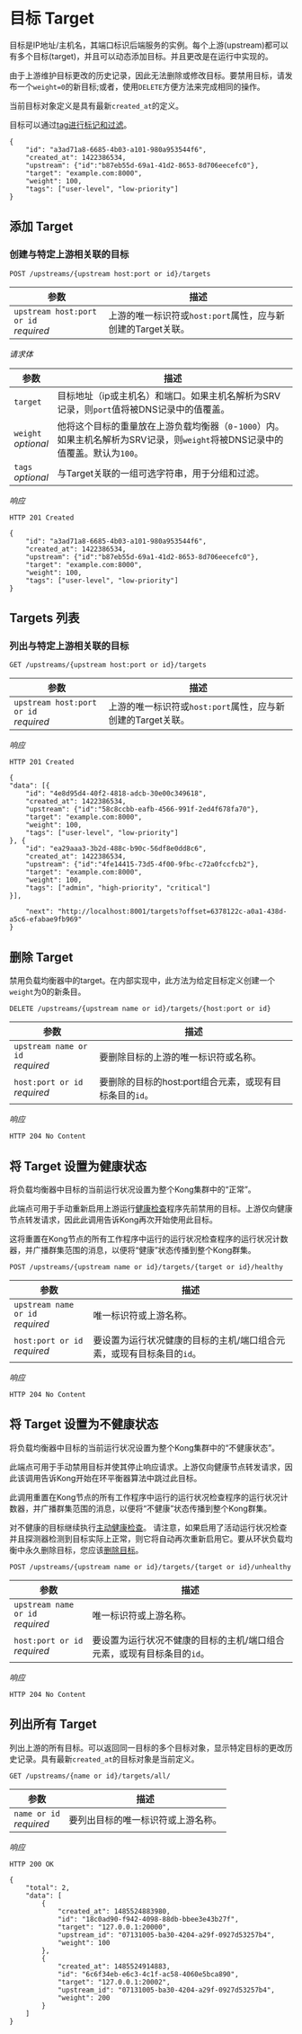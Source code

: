 # 目标 Target

目标是IP地址/主机名，其端口标识后端服务的实例。每个上游(upstream)都可以有多个目标(target)，并且可以动态添加目标。并且更改是在运行中实现的。

由于上游维护目标更改的历史记录，因此无法删除或修改目标。要禁用目标，请发布一个`weight=0`的新目标;或者，使用`DELETE`方便方法来完成相同的操作。

当前目标对象定义是具有最新`created_at`的定义。

目标可以通过[tag进行标记和过滤](https://docs.konghq.com/1.1.x/admin-api/#tags)。

```
{
    "id": "a3ad71a8-6685-4b03-a101-980a953544f6",
    "created_at": 1422386534,
    "upstream": {"id":"b87eb55d-69a1-41d2-8653-8d706eecefc0"},
    "target": "example.com:8000",
    "weight": 100,
    "tags": ["user-level", "low-priority"]
}
```

## 添加 Target

### 创建与特定上游相关联的目标

```
POST /upstreams/{upstream host:port or id}/targets
```

| 参数 | 描述 |
| ---- | ---- |
| `upstream host:port or id` <br> *required* | 上游的唯一标识符或`host:port`属性，应与新创建的Target关联。 |

*请求体*

| 参数 | 描述 |
| ---- | ---- |
| `target` | 目标地址（ip或主机名）和端口。如果主机名解析为SRV记录，则`port`值将被DNS记录中的值覆盖。|
| `weight`<br>*optional* | 他将这个目标的重量放在上游负载均衡器（`0`-`1000`）内。如果主机名解析为SRV记录，则`weight`将被DNS记录中的值覆盖。默认为`100`。|
| `tags`<br>*optional* | 与Target关联的一组可选字符串，用于分组和过滤。 |

*响应*

```
HTTP 201 Created
```
```
{
    "id": "a3ad71a8-6685-4b03-a101-980a953544f6",
    "created_at": 1422386534,
    "upstream": {"id":"b87eb55d-69a1-41d2-8653-8d706eecefc0"},
    "target": "example.com:8000",
    "weight": 100,
    "tags": ["user-level", "low-priority"]
}
```

## Targets 列表

### 列出与特定上游相关联的目标

```
GET /upstreams/{upstream host:port or id}/targets
```

| 参数 | 描述 |
| ---- | ---- |
| `upstream host:port or id` <br> *required* | 上游的唯一标识符或`host:port`属性，应与新创建的Target关联。 |

*响应*

```
HTTP 201 Created
```
```
{
"data": [{
    "id": "4e8d95d4-40f2-4818-adcb-30e00c349618",
    "created_at": 1422386534,
    "upstream": {"id":"58c8ccbb-eafb-4566-991f-2ed4f678fa70"},
    "target": "example.com:8000",
    "weight": 100,
    "tags": ["user-level", "low-priority"]
}, {
    "id": "ea29aaa3-3b2d-488c-b90c-56df8e0dd8c6",
    "created_at": 1422386534,
    "upstream": {"id":"4fe14415-73d5-4f00-9fbc-c72a0fccfcb2"},
    "target": "example.com:8000",
    "weight": 100,
    "tags": ["admin", "high-priority", "critical"]
}],

    "next": "http://localhost:8001/targets?offset=6378122c-a0a1-438d-a5c6-efabae9fb969"
}
```


## 删除 Target

禁用负载均衡器中的target。在内部实现中，此方法为给定目标定义创建一个`weight`为0的新条目。
```
DELETE /upstreams/{upstream name or id}/targets/{host:port or id}
```

| 参数 | 描述 |
| ---- | ---- |
| `upstream name or id`<br> *required*  | 要删除目标的上游的唯一标识符或名称。 |
| `host:port or id` <br> *required* | 要删除的目标的host:port组合元素，或现有目标条目的`id`。 |

*响应*

```
HTTP 204 No Content
```

## 将 Target 设置为健康状态

将负载均衡器中目标的当前运行状况设置为整个Kong集群中的“正常”。

此端点可用于手动重新启用上游运行[健康检查](https://docs.konghq.com/1.1.x/health-checks-circuit-breakers)程序先前禁用的目标。上游仅向健康节点转发请求，因此此调用告诉Kong再次开始使用此目标。

这将重置在Kong节点的所有工作程序中运行的运行状况检查程序的运行状况计数器，并广播群集范围的消息，以便将“健康”状态传播到整个Kong群集。

```
POST /upstreams/{upstream name or id}/targets/{target or id}/healthy
```

| 参数 | 描述 |
| ---- | ---- |
| `upstream name or id`<br> *required*  | 唯一标识符或上游名称。 |
| `host:port or id` <br> *required* | 要设置为运行状况健康的目标的主机/端口组合元素，或现有目标条目的`id`。 |

*响应*

```
HTTP 204 No Content
```


## 将 Target 设置为不健康状态

将负载均衡器中目标的当前运行状况设置为整个Kong集群中的“不健康状态”。

此端点可用于手动禁用目标并使其停止响应请求。上游仅向健康节点转发请求，因此该调用告诉Kong开始在环平衡器算法中跳过此目标。

此调用重置在Kong节点的所有工作程序中运行的运行状况检查程序的运行状况计数器，并广播群集范围的消息，以便将“不健康”状态传播到整个Kong群集。

对不健康的目标继续执行[主动健康检查](https://docs.konghq.com/1.1.x/health-checks-circuit-breakers/#active-health-checks)。
请注意，如果启用了活动运行状况检查并且探测器检测到目标实际上正常，则它将自动再次重新启用它。要从环状负载均衡中永久删除目标，您应该[删除目标](https://docs.konghq.com/1.1.x/admin-api/#delete-target)。

```
POST /upstreams/{upstream name or id}/targets/{target or id}/unhealthy
```

| 参数 | 描述 |
| ---- | ---- |
| `upstream name or id`<br> *required*  | 唯一标识符或上游名称。 |
| `host:port or id` <br> *required* | 要设置为运行状况不健康的目标的主机/端口组合元素，或现有目标条目的`id`。 |

*响应*

```
HTTP 204 No Content
```

## 列出所有 Target

列出上游的所有目标。可以返回同一目标的多个目标对象，显示特定目标的更改历史记录。具有最新`created_at`的目标对象是当前定义。

```
GET /upstreams/{name or id}/targets/all/
```

| 参数 | 描述 |
| ---- | ---- |
| `name or id`<br> *required*  | 要列出目标的唯一标识符或上游名称。 |

*响应*

```
HTTP 200 OK
```

```
{
    "total": 2,
    "data": [
        {
            "created_at": 1485524883980,
            "id": "18c0ad90-f942-4098-88db-bbee3e43b27f",
            "target": "127.0.0.1:20000",
            "upstream_id": "07131005-ba30-4204-a29f-0927d53257b4",
            "weight": 100
        },
        {
            "created_at": 1485524914883,
            "id": "6c6f34eb-e6c3-4c1f-ac58-4060e5bca890",
            "target": "127.0.0.1:20002",
            "upstream_id": "07131005-ba30-4204-a29f-0927d53257b4",
            "weight": 200
        }
    ]
}
```


















